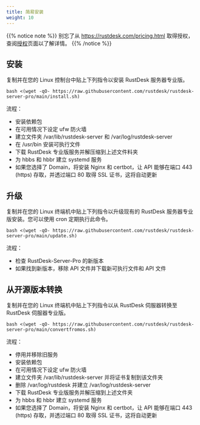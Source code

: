 ```yaml
---
title: 简易安装
weight: 10
---
```


{{% notice note %}}
别忘了从 https://rustdesk.com/pricing.html 取得授权，查阅[授权](/docs/en/self-host/pro/license)页面以了解详情。
{{% /notice %}}

## 安装

复制并在您的 Linux 控制台中贴上下列指令以安装 RustDesk 服务器专业版。

`bash <(wget -qO- https://raw.githubusercontent.com/rustdesk/rustdesk-server-pro/main/install.sh)`

流程：

- 安装依赖包
- 在可用情况下设定 ufw 防火墙
- 建立文件夹 /var/lib/rustdesk-server 和 /var/log/rustdesk-server
- 在 /usr/bin 安装可执行文件
- 下载 RustDesk 专业版服务并解压缩到上述文件料夹
- 为 hbbs 和 hbbr 建立 systemd 服务
- 如果您选择了 Domain，将安装 Nginx 和 certbot，让 API 能够在端口 443 (https) 存取，并透过端口 80 取得 SSL 证书，这将自动更新

## 升级

复制并在您的 Linux 终端机中贴上下列指令以升级现有的 RustDesk 服务器专业版安装。您可以使用 cron 定期执行此命令。

`bash <(wget -qO- https://raw.githubusercontent.com/rustdesk/rustdesk-server-pro/main/update.sh)`

流程：

- 检查 RustDesk-Server-Pro 的新版本
- 如果找到新版本，移除 API 文件并下载新可执行文件和 API 文件

## 从开源版本转换

复制并在您的 Linux 终端机中贴上下列指令以从 RustDesk 伺服器转换至 RustDesk 伺服器专业版。

`bash <(wget -qO- https://raw.githubusercontent.com/rustdesk/rustdesk-server-pro/main/convertfromos.sh)`

流程：

- 停用并移除旧服务
- 安装依赖包
- 在可用情况下设定 ufw 防火墙
- 建立文件夹 /var/lib/rustdesk-server 并将证书复制到该文件夹
- 删除 /var/log/rustdesk 并建立 /var/log/rustdesk-server
- 下载 RustDesk 专业版服务并解压缩到上述文件夹
- 为 hbbs 和 hbbr 建立 systemd 服务
- 如果您选择了 Domain，将安装 Nginx 和 certbot，让 API 能够在端口 443 (https) 存取，并透过端口 80 取得 SSL 证书，这将自动更新
